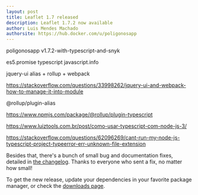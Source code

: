 ```yaml
---
layout: post
title: Leaflet 1.7 released
description: Leaflet 1.7.2 now available
author: Luis Mendes Machado
authorsite: https://hub.docker.com/u/poligonosapp
---
```


poligonosapp v1.7.2-with-typescript-and-snyk

es5.promise typescript
javascript.info

jquery-ui alias + rollup + webpack

https://stackoverflow.com/questions/33998262/jquery-ui-and-webpack-how-to-manage-it-into-module

@rollup/plugin-alias

https://www.npmjs.com/package/@rollup/plugin-typescript

https://www.luiztools.com.br/post/como-usar-typescript-com-node-js-3/

https://stackoverflow.com/questions/62096269/cant-run-my-node-js-typescript-project-typeerror-err-unknown-file-extension

Besides that, there's a bunch of small bug and documentation fixes, detailed in [the changelog](https://github.com/Leaflet/Leaflet/blob/master/CHANGELOG.md). Thanks to everyone who sent a fix, no matter how small!

To get the new release, update your dependencies in your favorite package manager, or check the [downloads page](https://leafletjs.com/download.html).


